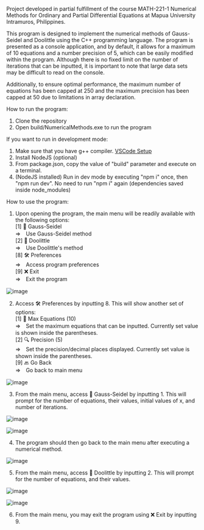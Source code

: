 Project developed in partial fulfillment of the course MATH-221-1 Numerical Methods for Ordinary and Partial Differential Equations at Mapua University Intramuros, Philippines.

This program is designed to implement the numerical methods of Gauss-Seidel and Doolittle using the C++ programming language. The program is presented as a console application, and by default, it allows for a maximum of 10 equations and a number precision of 5, which can be easily modified within the program. Although there is no fixed limit on the number of iterations that can be inputted, it is important to note that large data sets may be difficult to read on the console.

Additionally, to ensure optimal performance, the maximum number of equations has been capped at 250 and the maximum precision has been capped at 50 due to limitations in array declaration.

How to run the program:
1. Clone the repository
2. Open build/NumericalMethods.exe to run the program

If you want to run in development mode:
1. Make sure that you have g++ compiler. [VSCode Setup](https://code.visualstudio.com/docs/languages/cpp)
2. Install NodeJS (optional)
3. From package.json, copy the value of "build" parameter and execute on a terminal.
4. (NodeJS installed) Run in dev mode by executing "npm i" once, then "npm run dev". No need to run "npm i" again (dependencies saved inside node_modules)

How to use the program:
1. Upon opening the program, the main menu will be readily available with the following options:<br>
[1] 🔁 Gauss-Seidel<br>
  ⇒　Use Gauss-Seidel method<br>
[2] 🔢 Doolittle<br>
  ⇒　Use Doolittle's method<br>
[8] 🛠️ Preferences<br>
  ⇒　Access program preferences<br>
[9] ❌ Exit<br>
  ⇒　Exit the program<br>

![image](https://user-images.githubusercontent.com/12083667/213802139-f3174c7a-1c74-4af5-88d6-eabb36df49e6.png)

2. Access 🛠️ Preferences by inputting 8. This will show another set of options:<br>
[1] 🟰 Max Equations (10)<br>
  ⇒　Set the maximum equations that can be inputted. Currently set value is shown inside the parentheses.<br>
[2] 🔍 Precision (5)<br>
  ⇒　Set the precision/decimal places displayed. Currently set value is shown inside the parentheses.<br>
[9] 🔙 Go Back<br>
  ⇒　Go back to main menu<br>

![image](https://user-images.githubusercontent.com/12083667/213802763-e470d2eb-e9cf-4fb7-b7c8-092ee59e86da.png)

3. From the main menu, access 🔁 Gauss-Seidel by inputting 1. This will prompt for the number of equations, their values, initial values of x, and number of iterations.

![image](https://user-images.githubusercontent.com/12083667/213803695-fc7c42a2-7e9b-4094-9e08-212e31a39947.png)

![image](https://user-images.githubusercontent.com/12083667/213803734-8baa29b7-c9c4-4b24-b6e1-6b1b042fca41.png)

4. The program should then go back to the main menu after executing a numerical method.

![image](https://user-images.githubusercontent.com/12083667/213803887-a8f774e4-f059-4af5-a105-ee9d8186afe8.png)

5. From the main menu, access 🔢 Doolittle by inputting 2. This will prompt for the number of equations, and their values.

![image](https://user-images.githubusercontent.com/12083667/213804048-acb908ee-abb8-42cb-b5c1-297c6192e3f6.png)

![image](https://user-images.githubusercontent.com/12083667/213804116-06fb20e7-ebb6-4c1d-9107-739e1ab4f92e.png)

6. From the main menu, you may exit the program using ❌ Exit by inputting 9.
